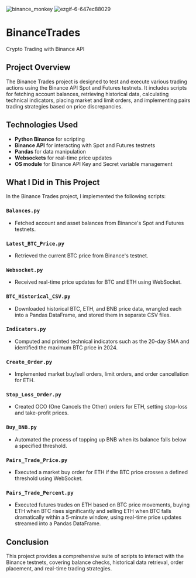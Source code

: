 ![binance_monkey](https://github.com/user-attachments/assets/b992cb8c-bfe5-4191-a47f-6b3c0ecca0b4)
![ezgif-6-647ec88029](https://github.com/user-attachments/assets/f34cae91-215e-4d1a-b9c2-4c2b65f79316)
# BinanceTrades
Crypto Trading with Binance API

## Project Overview
The Binance Trades project is designed to test and execute various trading actions using the Binance API Spot and Futures testnets. It includes scripts for fetching account balances, retrieving historical data, calculating technical indicators, placing market and limit orders, and implementing pairs trading strategies based on price discrepancies.

## Technologies Used
- **Python Binance** for scripting
- **Binance API** for interacting with Spot and Futures testnets
- **Pandas** for data manipulation
- **Websockets** for real-time price updates
- **OS module** for Binance API Key and Secret variable management

## What I Did in This Project
In the Binance Trades project, I implemented the following scripts:

### `Balances.py`
- Fetched account and asset balances from Binance's Spot and Futures testnets.

### `Latest_BTC_Price.py`
- Retrieved the current BTC price from Binance's testnet.

### `Websocket.py`
- Received real-time price updates for BTC and ETH using WebSocket.

### `BTC_Historical_CSV.py`
- Downloaded historical BTC, ETH, and BNB price data, wrangled each into a Pandas DataFrame, and stored them in separate CSV files.

### `Indicators.py`
- Computed and printed technical indicators such as the 20-day SMA and identified the maximum BTC price in 2024.

### `Create_Order.py`
- Implemented market buy/sell orders, limit orders, and order cancellation for ETH.

### `Stop_Loss_Order.py`
- Created OCO (One Cancels the Other) orders for ETH, setting stop-loss and take-profit prices.

### `Buy_BNB.py`
- Automated the process of topping up BNB when its balance falls below a specified threshold.

### `Pairs_Trade_Price.py`
- Executed a market buy order for ETH if the BTC price crosses a defined threshold using WebSocket.

### `Pairs_Trade_Percent.py`
- Executed futures trades on ETH based on BTC price movements, buying ETH when BTC rises significantly and selling ETH when BTC falls dramatically within a 5-minute window, using real-time price updates streamed into a Pandas DataFrame.

## Conclusion
This project provides a comprehensive suite of scripts to interact with the Binance testnets, covering balance checks, historical data retrieval, order placement, and real-time trading strategies.
